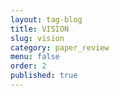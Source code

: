 ```yaml
---
layout: tag-blog
title: VISION
slug: vision
category: paper_review
menu: false
order: 2
published: true
---
```

